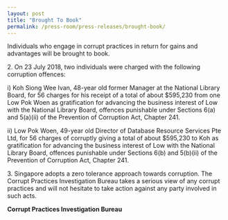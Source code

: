 ```yaml
---
layout: post
title: "Brought To Book"
permalink: /press-room/press-releases/brought-book/
---
```

Individuals who engage in corrupt practices in return for gains and advantages will be brought to book.

2\.          On 23 July 2018, two individuals were charged with the following corruption offences:

i) Koh Siong Wee Ivan, 48-year old former Manager at the National Library Board, for 56 charges for his receipt of a total of about $595,230 from one Low Pok Woen as gratification for advancing the business interest of Low with the National Library Board, offences punishable under Sections 6(a) and 5(a)(ii) of the Prevention of Corruption Act, Chapter 241.

ii) Low Pok Woen, 49-year old Director of Database Resource Services Pte Ltd, for 56 charges of corruptly giving a total of about $595,230 to Koh as gratification for advancing the business interest of Low with the National Library Board, offences punishable under Sections 6(b) and 5(b)(ii) of the Prevention of Corruption Act, Chapter 241.

3\.          Singapore adopts a zero tolerance approach towards corruption. The Corrupt Practices Investigation Bureau takes a serious view of any corrupt practices and will not hesitate to take action against any party involved in such acts.

**Corrupt Practices Investigation Bureau**
